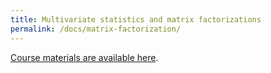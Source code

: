 ```yaml
---
title: Multivariate statistics and matrix factorizations
permalink: /docs/matrix-factorization/
---
```


[Course materials are available here](https://netneurotools.readthedocs.io/en/latest/auto_examples/plot_mirchi_2018.html).
